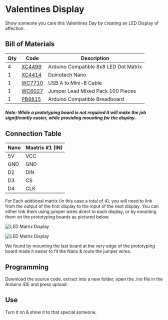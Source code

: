 # Valentines Display
Show someone you care this Valentines Day by creating an LED Display of affection.

## Bill of Materials
| Qty | Code | Description |
| --- | --- | ---|
|4 | [XC4499](http://jaycar.com.au/p/XC4499) | Arduino Compatible 8x8 LED Dot Matrix
|1 | [XC4414](http://jaycar.com.au/p/XC4414) | Duinotech Nano
|1 | [WC7710](http://jaycar.com.au/p/WC7710) | USB A to Mini-B Cable
|1 | [WC6027](http://jaycar.com.au/p/WC6027) | Jumper Lead Mixed Pack 100 Pieces
|1 | [PB8815](http://jaycar.com.au/p/PB8815) | Arduino Compatible Breadboard

##### Note: While a prototyping board is not required it will make the job significantly easier, while providing mounting for the display.

## Connection Table

| Nano | Maatrix #1 (IN) |
| --- | ---|
| 5V | VCC
| GND | GND
| D2 | DIN
| D3 | CS
| D4 | CLK

For Each addtional matrix (in this case a total of 4), you will need to link from the output of the first display to the input of the next display. You can either link them using jumper wires direct to each display, or by mounting them on the prototyping boards as pictured below.

![LED Matrix Display](https://github.com/Jaycar-Electronics/Valentines_Display/blob/master/LED%20Matrix%20Display.jpg)

![LED Matrix Display](https://github.com/Jaycar-Electronics/Valentines_Display/blob/master/LED%20Matrix%20Display%20Board.jpg)

We found by mounting the last board at the very edge of the prototyping board made it easier to fit the Nano & route the jumper wires.

## Programming

Download the source code, extract into a new folder, open the .ino file in the Arduino IDE and press upload.

## Use

Turn it on & show it to that special someone.
